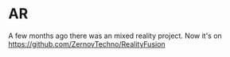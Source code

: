 # AR
A few months ago there was an mixed reality project. Now it's on https://github.com/ZernovTechno/RealityFusion
